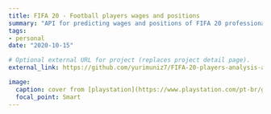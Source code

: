 ```yaml
---
title: FIFA 20 - Football players wages and positions
summary: "API for predicting wages and positions of FIFA 20 professional players. This project also includes the web scraping of [FIFA Index website](https://www.fifaindex.com/) and a lot of exploratory data analysis. Under development: webapp with a simple user interface."
tags:
- personal
date: "2020-10-15"

# Optional external URL for project (replaces project detail page).
external_link: https://github.com/yurimuniz7/FIFA-20-players-analysis-and-predictions

image:
  caption: cover from [playstation](https://www.playstation.com/pt-br/games/ea-sports-fifa-20-ps4/)
  focal_point: Smart
---
```

